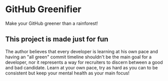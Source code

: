 # GitHub Greenifier

Make your GitHub greener than a rainforest!

## This project is made just for fun

The author believes that every developer is learning at his own pace and having an "all green" commit timeline shouldn't be the main goal for a developer, nor it represents a way for recruiters to discern between a good and bad candidate. Learn at your own pace, try as hard as you can to be consistent but keep your mental health as your main focus!
